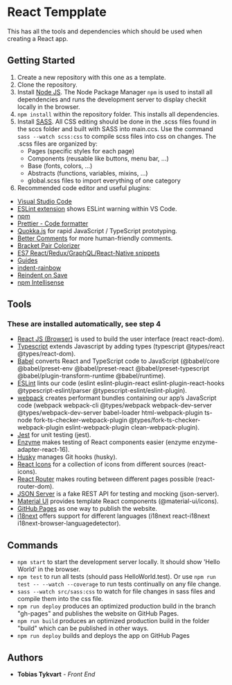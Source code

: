 # React Tempplate

This has all the tools and dependencies which should be used when creating a React app.

## Getting Started

1. Create a new repository with this one as a template.
2. Clone the repository.
3. Install [Node JS](https://nodejs.org/en/about/). The Node Package Manager ```npm``` is used to install all dependencies and runs the development server to display checkit locally in the browser.
4. ```npm install``` within the repository folder. This installs all dependencies.
5. Install [SASS](https://sass-lang.com/). All CSS editing should be done in the .scss files found in the sccs folder and built with SASS into main.ccs. Use the command ``sass --watch scss:css`` to compile scss files into css on changes. The .scss files are organized by:
    - Pages (specific styles for each page)
    - Components (reusable like buttons, menu bar, ...)
    - Base (fonts, colors, ...)
    - Abstracts (functions, variables, mixins, ...)
    - global.scss files to import everything of one category
6. Recommended code editor and useful plugins:
  - [Visual Studio Code](https://code.visualstudio.com/)
  - [ESLint extension](https://marketplace.visualstudio.com/items?itemName=dbaeumer.vscode-eslint) shows ESLint warning within VS Code.
  - [npm](https://marketplace.visualstudio.com/items?itemName=eg2.vscode-npm-script)
  - [Prettier - Code formatter](https://marketplace.visualstudio.com/items?itemName=esbenp.prettier-vscode)
  - [Quokka.js](https://marketplace.visualstudio.com/items?itemName=WallabyJs.quokka-vscode) for rapid JavaScript / TypeScript prototyping.
  - [Better Comments](https://marketplace.visualstudio.com/items?itemName=aaron-bond.better-comments) for more human-friendly comments.
  - [Bracket Pair Colorizer](https://marketplace.visualstudio.com/items?itemName=CoenraadS.bracket-pair-colorizer)
  - [ES7 React/Redux/GraphQL/React-Native snippets](https://marketplace.visualstudio.com/items?itemName=dsznajder.es7-react-js-snippets)
  - [Guides](https://marketplace.visualstudio.com/items?itemName=spywhere.guides)
  - [indent-rainbow](https://marketplace.visualstudio.com/items?itemName=oderwat.indent-rainbow)
  - [Reindent on Save](https://marketplace.visualstudio.com/items?itemName=adadevelopersacademy.reindent-on-save)
  - [npm Intellisense](https://marketplace.visualstudio.com/items?itemName=christian-kohler.npm-intellisense])

## Tools
### These are installed automatically, see step 4

- [React JS (Browser)](https://reactjs.org) is used to build the user interface (react react-dom).
- [Typescript](https://www.typescriptlang.org) extends Javascript by adding types (typescript @types/react @types/react-dom).
- [Babel](https://babeljs.io/) converts React and TypeScript code to JavaScript (@babel/core @babel/preset-env @babel/preset-react @babel/preset-typescript @babel/plugin-transform-runtime @babel/runtime).
- [ESLint](https://eslint.org/) lints our code (eslint eslint-plugin-react eslint-plugin-react-hooks @typescript-eslint/parser @typescript-eslint/eslint-plugin).
- [webpack](https://webpack.js.org) creates performant bundles containing our app’s JavaScript code (webpack webpack-cli @types/webpack webpack-dev-server @types/webpack-dev-server babel-loader html-webpack-plugin ts-node fork-ts-checker-webpack-plugin @types/fork-ts-checker-webpack-plugin eslint-webpack-plugin clean-webpack-plugin).
- [Jest](https://jestjs.io/) for unit testing (jest).
- [Enzyme](https://enzymejs.github.io/enzyme/) makes testing of React components easier (enzyme enzyme-adapter-react-16).
- [Husky](https://typicode.github.io/husky/#/) manages Git hooks (husky).
- [React Icons](https://react-icons.github.io/react-icons) for a collection of icons from different sources (react-icons).
- [React Router](https://reactrouter.com/web/guides/quick-start) makes routing between different pages possible (react-router-dom).
- [JSON Server](https://github.com/typicode/json-server#getting-started) is a fake REST API for testing and mocking (json-server).
- [Material UI](https://material-ui.com/) provides template React components (@material-ui/icons).
- [GitHub Pages](https://pages.github.com/) as one way to publish the website.
- [i18next](https://github.com/i18next/react-i18next) offers support for different languages (i18next react-i18next i18next-browser-languagedetector).

## Commands

- ```npm start``` to start the development server locally. It should show 'Hello World' in the browser.
- ```npm test``` to run all tests (should pass HelloWorld.test). Or use ```npm run test -- --watch --coverage``` to run tests continually on any file change.
- ```sass --watch src/sass:css``` to watch for file changes in sass files and compile them into the css file.
- ```npm run deploy``` produces an optimized production build in the branch "gh-pages" and publishes the website on GitHub Pages.
- ```npm run build``` produces an optimized production build in the folder "build" which can be published in other ways.
- ```npm run deploy``` builds and deploys the app on GitHub Pages

## Authors

-   **Tobias Tykvart** - _Front End_
